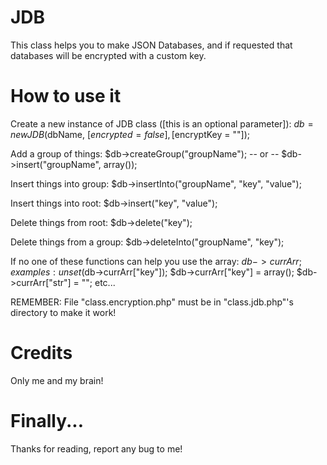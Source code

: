 JDB
===
This class helps you to make JSON Databases, and if requested that databases will be encrypted with a custom key.

How to use it
=============
Create a new instance of JDB class ([this is an optional parameter]):
$db = new JDB($dbName, [$encrypted = false], [$encryptKey = ""]);

Add a group of things:
$db->createGroup("groupName");
-- or --
$db->insert("groupName", array());

Insert things into group:
$db->insertInto("groupName", "key", "value");

Insert things into root:
$db->insert("key", "value");

Delete things from root:
$db->delete("key");

Delete things from a group:
$db->deleteInto("groupName", "key");

If no one of these functions can help you use the array: $db->currArr; examples:
unset($db->currArr["key"]);
$db->currArr["key"] = array();
$db->currArr["str"] = "";
etc...

REMEMBER: File "class.encryption.php" must be in "class.jdb.php"'s directory to make it work!

Credits
=======
Only me and my brain!

Finally...
==========
Thanks for reading, report any bug to me!
